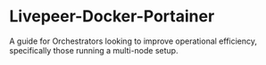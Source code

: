 # Livepeer-Docker-Portainer
A guide for Orchestrators looking to improve operational efficiency, specifically those running a multi-node setup.
